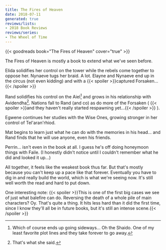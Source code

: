 ```yaml
---
title: The Fires of Heaven
date: 2018-07-11
generated: true
reviews/lists:
- 2018 Book Reviews
reviews/series:
- The Wheel of Time
---
```

{{< goodreads book="The Fires of Heaven" cover="true" >}}

The Fires of Heaven is mostly a book to extend what we've seen before.  

Elida solidifies her control on the tower while the rebels come together to oppose her. Nynaeve tugs her braid. A lot. Elayne and Nynaeve end up in the circus (not even kidding) and with a  {{< spoiler >}}captured Forsaken...{{< /spoiler >}}  

<!--more-->

Rand solidifies his control on the Aiel[^1] and grows in his relationship with Avidendha[^2]. Nations fall to Rand (and co) as do more of the Forsaken ( {{< spoiler >}}and they haven't really started respawning yet...{{< /spoiler >}}  ).  

Egwene continues her studies with the Wise Ones, growing stronger in her control of Tel'aran'rhiod.  

Mat begins to learn just what he can do with the memories in his head... and Rand finds that he will use anyone, even his friends.  

Perrin... isn't even in the book at all. I guess he's off doing honeymoon things with Faile. (I honestly didn't notice until I couldn't remember what he did and looked it up...)  

All together, it feels like the weakest book thus far. But that's mostly because you can't keep up a pace like that forever. Eventually you have to dig in and really build the world, which is what we're seeing now. It's still well worth the read and hard to put down.  

One interesting note:  {{< spoiler >}}This is one of the first big cases we see of just what balefire can do. Reversing the death of a whole pile of main characters? Oy. That's quite a thing. It hits less hard than it did the first time, since I know they'll all be in future books, but it's still an intense scene.{{< /spoiler >}}  

[^1]: Which of course ends up going sideways... Oh the Shaido. One of my least favorite plot lines and they take forever to go away.  

[^2]: That's what she said.


